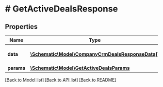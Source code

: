 # # GetActiveDealsResponse

## Properties

Name | Type | Description | Notes
------------ | ------------- | ------------- | -------------
**data** | [**\Schematic\Model\CompanyCrmDealsResponseData[]**](CompanyCrmDealsResponseData.md) | The returned resources |
**params** | [**\Schematic\Model\GetActiveDealsParams**](GetActiveDealsParams.md) |  |

[[Back to Model list]](../../README.md#models) [[Back to API list]](../../README.md#endpoints) [[Back to README]](../../README.md)

